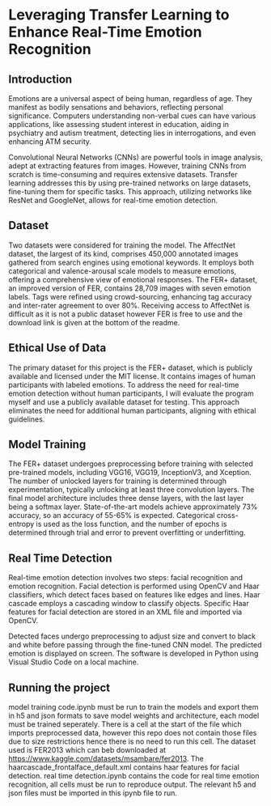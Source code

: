 # Leveraging Transfer Learning to Enhance Real-Time Emotion Recognition

## Introduction
Emotions are a universal aspect of being human, regardless of age. They manifest as bodily sensations and behaviors, reflecting personal significance. Computers understanding non-verbal cues can have various applications, like assessing student interest in education, aiding in psychiatry and autism treatment, detecting lies in interrogations, and even enhancing ATM security.

Convolutional Neural Networks (CNNs) are powerful tools in image analysis, adept at extracting features from images. However, training CNNs from scratch is time-consuming and requires extensive datasets. Transfer learning addresses this by using pre-trained networks on large datasets, fine-tuning them for specific tasks. This approach, utilizing networks like ResNet and GoogleNet, allows for real-time emotion detection.

## Dataset
Two datasets were considered for training the model. The AffectNet dataset, the largest of its kind, comprises 450,000 annotated images gathered from search engines using emotional keywords. It employs both categorical and valence-arousal scale models to measure emotions, offering a comprehensive view of emotional responses. The FER+ dataset, an improved version of FER, contains 28,709 images with seven emotion labels. Tags were refined using crowd-sourcing, enhancing tag accuracy and inter-rater agreement to over 80%. Receiving access to AffectNet is difficult as it is not a public dataset however FER is free to use and the download link is given at the bottom of the readme.

## Ethical Use of Data
The primary dataset for this project is the FER+ dataset, which is publicly available and licensed under the MIT license. It contains images of human participants with labeled emotions. To address the need for real-time emotion detection without human participants, I will evaluate the program myself and use a publicly available dataset for testing. This approach eliminates the need for additional human participants, aligning with ethical guidelines.

## Model Training
The FER+ dataset undergoes preprocessing before training with selected pre-trained models, including VGG16, VGG19, InceptionV3, and Xception. The number of unlocked layers for training is determined through experimentation, typically unlocking at least three convolution layers. The final model architecture includes three dense layers, with the last layer being a softmax layer. State-of-the-art models achieve approximately 73% accuracy, so an accuracy of 55-65% is expected. Categorical cross-entropy is used as the loss function, and the number of epochs is determined through trial and error to prevent overfitting or underfitting. 

## Real Time Detection
Real-time emotion detection involves two steps: facial recognition and emotion recognition. Facial detection is performed using OpenCV and Haar classifiers, which detect faces based on features like edges and lines. Haar cascade employs a cascading window to classify objects. Specific Haar features for facial detection are stored in an XML file and imported via OpenCV.

Detected faces undergo preprocessing to adjust size and convert to black and white before passing through the fine-tuned CNN model. The predicted emotion is displayed on screen. The software is developed in Python using Visual Studio Code on a local machine.

## Running the project
model training code.ipynb must be run to train the models and export them in h5 and json formats to save model weights and architecture, each model must be trained seperately. There is a cell at the start of the file which imports preprocessed data, however this repo does not contain those files due to size restrictions hence there is no need to run this cell. The dataset used is FER2013 which can beb downloaded at https://www.kaggle.com/datasets/msambare/fer2013. The haarcascade_frontalface_default.xml contains haar features for facial detection. real time detection.ipynb contains the code for real time emotion recognition, all cells must be run to reproduce output. The relevant h5 and json files must be imported in this ipynb file to run. 

